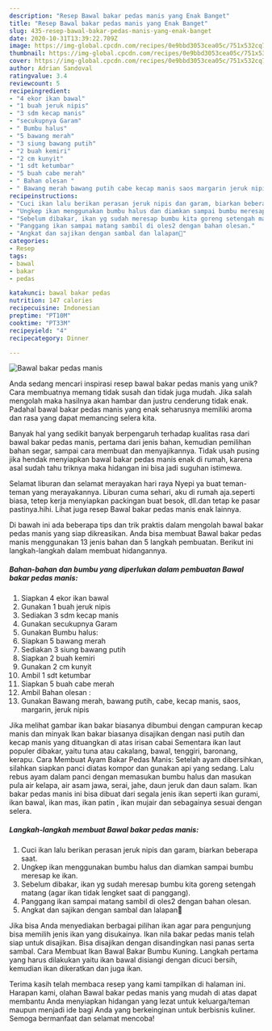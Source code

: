 ```yaml
---
description: "Resep Bawal bakar pedas manis yang Enak Banget"
title: "Resep Bawal bakar pedas manis yang Enak Banget"
slug: 435-resep-bawal-bakar-pedas-manis-yang-enak-banget
date: 2020-10-31T13:39:22.709Z
image: https://img-global.cpcdn.com/recipes/0e9bbd3053cea05c/751x532cq70/bawal-bakar-pedas-manis-foto-resep-utama.jpg
thumbnail: https://img-global.cpcdn.com/recipes/0e9bbd3053cea05c/751x532cq70/bawal-bakar-pedas-manis-foto-resep-utama.jpg
cover: https://img-global.cpcdn.com/recipes/0e9bbd3053cea05c/751x532cq70/bawal-bakar-pedas-manis-foto-resep-utama.jpg
author: Adrian Sandoval
ratingvalue: 3.4
reviewcount: 5
recipeingredient:
- "4 ekor ikan bawal"
- "1 buah jeruk nipis"
- "3 sdm kecap manis"
- "secukupnya Garam"
- " Bumbu halus"
- "5 bawang merah"
- "3 siung bawang putih"
- "2 buah kemiri"
- "2 cm kunyit"
- "1 sdt ketumbar"
- "5 buah cabe merah"
- " Bahan olesan "
- " Bawang merah bawang putih cabe kecap manis saos margarin jeruk nipis"
recipeinstructions:
- "Cuci ikan lalu berikan perasan jeruk nipis dan garam, biarkan beberapa saat."
- "Ungkep ikan menggunakan bumbu halus dan diamkan sampai bumbu meresap ke ikan."
- "Sebelum dibakar, ikan yg sudah meresap bumbu kita goreng setengah matang (agar ikan tidak lengket saat di panggang)."
- "Panggang ikan sampai matang sambil di oles2 dengan bahan olesan."
- "Angkat dan sajikan dengan sambal dan lalapan🥰"
categories:
- Resep
tags:
- bawal
- bakar
- pedas

katakunci: bawal bakar pedas 
nutrition: 147 calories
recipecuisine: Indonesian
preptime: "PT10M"
cooktime: "PT33M"
recipeyield: "4"
recipecategory: Dinner

---
```



![Bawal bakar pedas manis](https://img-global.cpcdn.com/recipes/0e9bbd3053cea05c/751x532cq70/bawal-bakar-pedas-manis-foto-resep-utama.jpg)

Anda sedang mencari inspirasi resep bawal bakar pedas manis yang unik? Cara membuatnya memang tidak susah dan tidak juga mudah. Jika salah mengolah maka hasilnya akan hambar dan justru cenderung tidak enak. Padahal bawal bakar pedas manis yang enak seharusnya memiliki aroma dan rasa yang dapat memancing selera kita.

Banyak hal yang sedikit banyak berpengaruh terhadap kualitas rasa dari bawal bakar pedas manis, pertama dari jenis bahan, kemudian pemilihan bahan segar, sampai cara membuat dan menyajikannya. Tidak usah pusing jika hendak menyiapkan bawal bakar pedas manis enak di rumah, karena asal sudah tahu triknya maka hidangan ini bisa jadi suguhan istimewa.

Selamat liburan dan selamat merayakan hari raya Nyepi ya buat teman-teman yang merayakannya. Liburan cuma sehari, aku di rumah aja.seperti biasa, tetep kerja menyiapkan packingan buat besok, dll.dan tetap ke pasar pastinya.hihi. Lihat juga resep Bawal bakar pedas manis enak lainnya.


Di bawah ini ada beberapa tips dan trik praktis dalam mengolah bawal bakar pedas manis yang siap dikreasikan. Anda bisa membuat Bawal bakar pedas manis menggunakan 13 jenis bahan dan 5 langkah pembuatan. Berikut ini langkah-langkah dalam membuat hidangannya.

<!--inarticleads1-->

##### Bahan-bahan dan bumbu yang diperlukan dalam pembuatan Bawal bakar pedas manis:

1. Siapkan 4 ekor ikan bawal
1. Gunakan 1 buah jeruk nipis
1. Sediakan 3 sdm kecap manis
1. Gunakan secukupnya Garam
1. Gunakan  Bumbu halus:
1. Siapkan 5 bawang merah
1. Sediakan 3 siung bawang putih
1. Siapkan 2 buah kemiri
1. Gunakan 2 cm kunyit
1. Ambil 1 sdt ketumbar
1. Siapkan 5 buah cabe merah
1. Ambil  Bahan olesan :
1. Gunakan  Bawang merah, bawang putih, cabe, kecap manis, saos, margarin, jeruk nipis


Jika melihat gambar ikan bakar biasanya dibumbui dengan campuran kecap manis dan minyak Ikan bakar biasanya disajikan dengan nasi putih dan kecap manis yang dituangkan di atas irisan cabai Sementara ikan laut populer dibakar, yaitu tuna atau cakalang, bawal, tenggiri, baronang, kerapu. Cara Membuat Ayam Bakar Pedas Manis: Setelah ayam dibersihkan, silahkan siapkan panci diatas kompor dan gunakan api yang sedang. Lalu rebus ayam dalam panci dengan memasukan bumbu halus dan masukan pula air kelapa, air asam jawa, serai, jahe, daun jeruk dan daun salam. Ikan bakar pedas manis ini bisa dibuat dari segala jenis ikan seperti ikan gurami, ikan bawal, ikan mas, ikan patin , ikan mujair dan sebagainya sesuai dengan selera. 

<!--inarticleads2-->

##### Langkah-langkah membuat Bawal bakar pedas manis:

1. Cuci ikan lalu berikan perasan jeruk nipis dan garam, biarkan beberapa saat.
1. Ungkep ikan menggunakan bumbu halus dan diamkan sampai bumbu meresap ke ikan.
1. Sebelum dibakar, ikan yg sudah meresap bumbu kita goreng setengah matang (agar ikan tidak lengket saat di panggang).
1. Panggang ikan sampai matang sambil di oles2 dengan bahan olesan.
1. Angkat dan sajikan dengan sambal dan lalapan🥰


Jika bisa Anda menyediakan berbagai pilihan ikan agar para pengunjung bisa memilih jenis ikan yang disukainya. Ikan nila bakar pedas manis telah siap untuk disajikan. Bisa disajikan dengan disandingkan nasi panas serta sambal. Cara Membuat Ikan Bawal Bakar Bumbu Kuning. Langkah pertama yang harus dilakukan yaitu ikan bawal disiangi dengan dicuci bersih, kemudian ikan dikeratkan dan juga ikan. 

Terima kasih telah membaca resep yang kami tampilkan di halaman ini. Harapan kami, olahan Bawal bakar pedas manis yang mudah di atas dapat membantu Anda menyiapkan hidangan yang lezat untuk keluarga/teman maupun menjadi ide bagi Anda yang berkeinginan untuk berbisnis kuliner. Semoga bermanfaat dan selamat mencoba!
